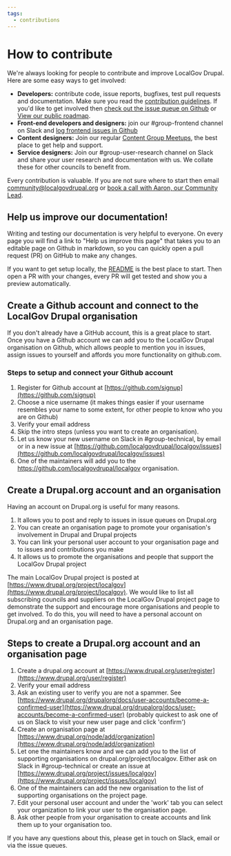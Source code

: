 ```yaml
---
tags:
  - contributions
---
```


# How to contribute

We're always looking for people to contribute and improve LocalGov Drupal. Here are some easy ways to get involved:

- **Developers:** contribute code, issue reports, bugfixes, test pull requests and documentation. Make sure you read the [contribution guidelines](https://github.com/localgovdrupal/localgov/blob/2.x/CONTRIBUTING.md). If you'd like to get involved then [check out the issue queue on Github](https://github.com/localgovdrupal/localgov/issues) or [View our public roadmap](https://github.com/orgs/localgovdrupal/projects/31).  
- **Front-end developers and designers:** join our #group-frontend channel on Slack and [log frontend issues in Github](https://github.com/localgovdrupal/localgov/issues/new) 
- **Content designers:** Join our regular [Content Group Meetups](https://lu.ma/session-5beph1ql8l2jytwhmzix), the best place to get help and support.
- **Service designers:** Join our #group-user-research channel on Slack and share your user research and documentation with us. We collate these for other councils to benefit from.

Every contribution is valuable. If you are not sure where to start then email community@localgovdrupal.org or [book a call with Aaron, our Community Lead](https://cal.com/localgovdrupal-community/aaron-45mins).

## Help us improve our documentation!

Writing and testing our documentation is very helpful to everyone. On every page you will find a link to "Help us improve this page" that takes you to an editable page on Github in markdown, so you can quickly open a pull request (PR) on GitHub to make any changes.

If you want to get setup locally, the [README](https://github.com/localgovdrupal/docs/blob/master/README.md) is the best place to start. Then open a PR with your changes, every PR will get tested and show you a preview automatically.

## Create a Github account and connect to the LocalGov Drupal organisation 

If you don't already have a GitHub account, this is a great place to start. 
Once you have a Github account we can add you to the LocalGov Drupal organisation on Github, 
which allows people to mention you in issues, assign issues to yourself and affords you more functionality on github.com.

### Steps to setup and connect your Github account

  1. Register for Github account at [https://github.com/signup](https://github.com/signup)
  2. Choose a nice username (it makes things easier if your username resembles your name to some extent, for other people to know who you are on Github)
  3. Verify your email address
  4. Skip the intro steps (unless you want to create an organisation).
  5. Let us know your new username on Slack in #group-technical, by email or in a new issue at [https://github.com/localgovdrupal/localgov/issues](https://github.com/localgovdrupal/localgov/issues)
  6. One of the maintainers will add you to the https://github.com/localgovdrupal/localgov organisation.

## Create a Drupal.org account and an organisation

Having an account on Drupal.org is useful for many reasons. 

1. It allows you to post and reply to issues in issue queues on Drupal.org
2. You can create an organisation page to promote your organisation's involvement in Drupal and Drupal projects
3. You can link your personal user account to your organisation page and to issues and contributions you make
4. It allows us to promote the organisations and people that support the LocalGov Drupal project

The main LocalGov Drupal project is posted at [https://www.drupal.org/project/localgov](https://www.drupal.org/project/localgov). 
We would like to list all subscribing councils and suppliers on the LocalGov Drupal project page to demonstrate the support and encourage more organisations and people to get involved. 
To do this, you will need to have a personal account on Drupal.org and an organisation page. 

## Steps to create a Drupal.org account and an organisation page

1. Create a drupal.org account at [https://www.drupal.org/user/register](https://www.drupal.org/user/register)
2. Verify your email address
3. Ask an existing user to verify you are not a spammer. See [https://www.drupal.org/drupalorg/docs/user-accounts/become-a-confirmed-user](https://www.drupal.org/drupalorg/docs/user-accounts/become-a-confirmed-user) (probably quickest to ask one of us on Slack to visit your new user page and click 'confirm')
4. Create an organisation page at [https://www.drupal.org/node/add/organization](https://www.drupal.org/node/add/organization)
6. Let one the maintainers know and we can add you to the list of supporting organisations on drupal.org/project/localgov. Either ask on Slack in #group-technical or create an issue at [https://www.drupal.org/project/issues/localgov](https://www.drupal.org/project/issues/localgov)
7. One of the maintainers can add the new organisation to the list of supporting organisations on the project page.
8. Edit your personal user account and under the 'work' tab you can select your organization to link your user to the organisation page.
9. Ask other people from your organisation to create accounts and link them up to your organisation too.

If you have any questions about this, please get in touch on Slack, email or via the issue queues.

  

